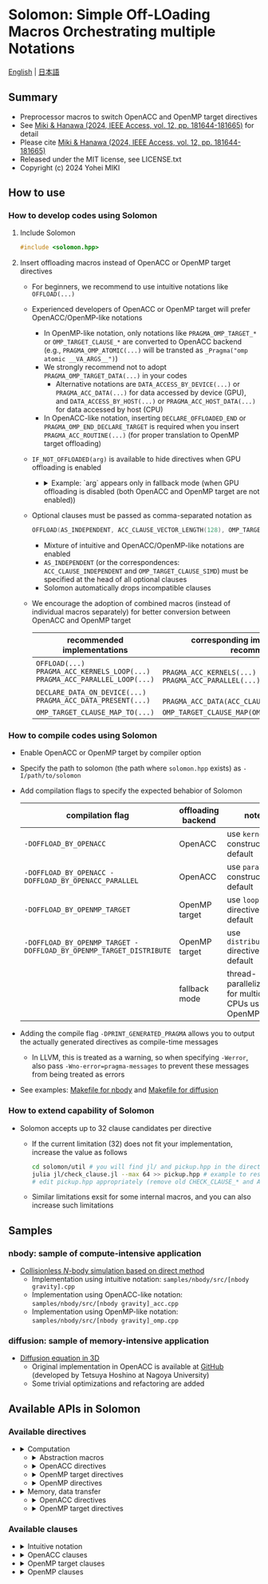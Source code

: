 # Solomon: Simple Off-LOading Macros Orchestrating multiple Notations

[English](README.md) | [日本語](README_jp.md)

## Summary

* Preprocessor macros to switch OpenACC and OpenMP target directives
* See [Miki & Hanawa (2024, IEEE Access, vol. 12, pp. 181644-181665)](https://doi.org/10.1109/ACCESS.2024.3509380) for detail
* Please cite [Miki & Hanawa (2024, IEEE Access, vol. 12, pp. 181644-181665)](https://doi.org/10.1109/ACCESS.2024.3509380)
* Released under the MIT license, see LICENSE.txt
* Copyright (c) 2024 Yohei MIKI

## How to use

### How to develop codes using Solomon

1. Include Solomon

   ```c++
   #include <solomon.hpp>
   ```

2. Insert offloading macros instead of OpenACC or OpenMP target directives

   * For beginners, we recommend to use intuitive notations like `OFFLOAD(...)`
   * Experienced developers of OpenACC or OpenMP target will prefer OpenACC/OpenMP-like notations
     * In OpenMP-like notation, only notations like `PRAGMA_OMP_TARGET_*` or `OMP_TARGET_CLAUSE_*` are converted to OpenACC backend (e.g., `PRAGMA_OMP_ATOMIC(...)` will be transted as `_Pragma("omp atomic __VA_ARGS__")`)
     * We strongly recommend not to adopt `PRAGMA_OMP_TARGET_DATA(...)` in your codes
       * Alternative notations are `DATA_ACCESS_BY_DEVICE(...)` or `PRAGMA_ACC_DATA(...)` for data accessed by device (GPU), and `DATA_ACCESS_BY_HOST(...)` or `PRAGMA_ACC_HOST_DATA(...)` for data accessed by host (CPU)
     * In OpenACC-like notation, inserting `DECLARE_OFFLOADED_END` or `PRAGMA_OMP_END_DECLARE_TARGET` is required when you insert `PRAGMA_ACC_ROUTINE(...)` (for proper translation to OpenMP target offloading)
   * `IF_NOT_OFFLOADED(arg)` is available to hide directives when GPU offloading is enabled
     * <details><summary> Example: `arg` appears only in fallback mode (when GPU offloading is disabled (both OpenACC and OpenMP target are not enabled))</summary>

       ```c++
       OFFLOAD()
       for(int i = 0; i < num; i++){
         IF_NOT_OFFLOADED(PRAGMA_OMP_SIMD())
         for(int j = 0; j < 16; j++){
           // computation
         }
       }
       ```

       * Output in OpenACC backend

         ```c++
         _Pragma("acc kernels")
         _Pragma("acc loop")
         for(int i = 0; i < num; i++){

           for(int j = 0; j < 16; j++){
             // computation
           }
         }
         ```

       * Output in OpenMP target backend

         ```c++
         _Pragma("omp target teams loop")
         for(int i = 0; i < num; i++){

           for(int j = 0; j < 16; j++){
             // computation
           }
         }
         ```

       * Output in fallback mode

         ```c++
         _Pragma("omp parallel for")
         for(int i = 0; i < num; i++){
           _Pragma("omp simd")
           for(int j = 0; j < 16; j++){
             // computation
           }
         }
         ```

     </details>

   * Optional clauses must be passed as comma-separated notation as

      ```c++
      OFFLOAD(AS_INDEPENDENT, ACC_CLAUSE_VECTOR_LENGTH(128), OMP_TARGET_CLAUSE_COLLAPSE(3))
      ```

      * Mixture of intuitive and OpenACC/OpenMP-like notations are enabled
      * `AS_INDEPENDENT` (or the correspondences: `ACC_CLAUSE_INDEPENDENT` and `OMP_TARGET_CLAUSE_SIMD`) must be specified at the head of all optional clauses
      * Solomon automatically drops incompatible clauses
   * We encourage the adoption of combined macros (instead of individual macros separately) for better conversion between OpenACC and OpenMP target

     | recommended implementations | corresponding implementation (not recommended) |
     | ---- | ---- |
     | `OFFLOAD(...)` <br> `PRAGMA_ACC_KERNELS_LOOP(...)` <br> `PRAGMA_ACC_PARALLEL_LOOP(...)` | <br> `PRAGMA_ACC_KERNELS(...) PRAGMA_ACC_LOOP(...)` <br> `PRAGMA_ACC_PARALLEL(...) PRAGMA_ACC_LOOP(...)` |
     | `DECLARE_DATA_ON_DEVICE(...)` <br> `PRAGMA_ACC_DATA_PRESENT(...)` | <br> `PRAGMA_ACC_DATA(ACC_CLAUSE_PRESENT(...))` |
     | `OMP_TARGET_CLAUSE_MAP_TO(...)` | `OMP_TARGET_CLAUSE_MAP(OMP_TARGET_CLAUSE_TO(...))` |

### How to compile codes using Solomon

* Enable OpenACC or OpenMP target by compiler option
* Specify the path to solomon (the path where `solomon.hpp` exists) as `-I/path/to/solomon`
* Add compilation flags to specify the expected behabior of Solomon

  | compilation flag | offloading backend | note |
  | ---- | ---- | ---- |
  | `-DOFFLOAD_BY_OPENACC` | OpenACC | use `kernels` construct in default |
  | `-DOFFLOAD_BY_OPENACC -DOFFLOAD_BY_OPENACC_PARALLEL` | OpenACC | use `parallel` construct in default |
  | `-DOFFLOAD_BY_OPENMP_TARGET` | OpenMP target | use `loop` directive in default |
  | `-DOFFLOAD_BY_OPENMP_TARGET -DOFFLOAD_BY_OPENMP_TARGET_DISTRIBUTE` | OpenMP target | use `distribute` directive in default |
  | | fallback mode | thread-parallelization for multicore CPUs using OpenMP |

* Adding the compile flag `-DPRINT_GENERATED_PRAGMA` allows you to output the actually generated directives as compile-time messages
  * In LLVM, this is treated as a warning, so when specifying `-Werror`, also pass `-Wno-error=pragma-messages` to prevent these messages from being treated as errors
* See examples: [Makefile for nbody](samples/nbody/Makefile) and [Makefile for diffusion](samples/diffusion/Makefile)

### How to extend capability of Solomon

* Solomon accepts up to 32 clause candidates per directive
  * If the current limitation (32) does not fit your implementation, increase the value as follows

    ```sh
    cd solomon/util # you will find jl/ and pickup.hpp in the directory
    julia jl/check_clause.jl --max 64 >> pickup.hpp # example to reset the limitation as 64
    # edit pickup.hpp appropriately (remove old CHECK_CLAUSE_* and APPEND_CLAUSE, and use new CHECK_CLAUSE_* and APPEND_CLAUSE)
    ```

  * Similar limitations exsit for some internal macros, and you can also increase such limitations

## Samples

### nbody: sample of compute-intensive application

* [Collisionless $N$-body simulation based on direct method](samples/nbody/)
  * Implementation using intuitive notation: `samples/nbody/src/[nbody gravity].cpp`
  * Implementation using OpenACC-like notation: `samples/nbody/src/[nbody gravity]_acc.cpp`
  * Implementation using OpenMP-like notation: `samples/nbody/src/[nbody gravity]_omp.cpp`

### diffusion: sample of memory-intensive application

* [Diffusion equation in 3D](samples/diffusion/)
  * Original implementation in OpenACC is available at [GitHub](https://github.com/hoshino-UTokyo/lecture_openacc) (developed by Tetsuya Hoshino at Nagoya University)
  * Some trivial optimizations and refactoring are added

## Available APIs in Solomon

### Available directives

* <details><summary>Computation</summary>

  | input | output | backend |
  | ---- | ---- | ---- |
  | **`OFFLOAD(...)`** <br> `PRAGMA_ACC_KERNELS_LOOP(...)` <br> `PRAGMA_ACC_PARALLEL_LOOP(...)` <br> `PRAGMA_OMP_TARGET_TEAMS_LOOP(...)` <br> `PRAGMA_OMP_TARGET_TEAMS_DISTRIBUTE_PARALLEL_FOR(...)` | <br> `_Pragma("acc kernels __VA_ARGS__") _Pragma("acc loop __VA_ARGS__")` <br> `_Pragma("acc parallel __VA_ARGS__") _Pragma("acc loop __VA_ARGS__")` <br> `_Pragma("omp target teams loop __VA_ARGS__")` <br> `_Pragma("omp target teams distribute parallel for __VA_ARGS__")` | <br> OpenACC (kernels) <br> OpenACC (parallel) <br> OpenMP (loop) <br> OpenMP (distribute) |
  | **`SYNCHRONIZE(...)`** <br> `PRAGMA_ACC_WAIT(...)` <br> `PRAGMA_OMP_TARGET_TASKWAIT(...)` | <br> `_Pragma("acc wait __VA_ARGS__")` <br> `_Pragma("omp taskwait __VA_ARGS__")` | <br> OpenACC <br> OpenMP |
  | **`DECLARE_OFFLOADED(...)`** <br> `PRAGMA_ACC_ROUTINE(...)` <br> `PRAGMA_OMP_DECLARE_TARGET(...)` | <br> `_Pragma("acc routine __VA_ARGS__")` <br> `_Pragma("omp declare target __VA_ARGS__")` | <br> OpenACC <br> OpenMP |
  | **`DECLARE_OFFLOADED_END`** <br> `PRAGMA_OMP_END_DECLARE_TARGET` | <br> `_Pragma("omp end declare target")` | <br> OpenMP (only) |
  | **`ATOMIC(...)`** <br> `PRAGMA_ACC_ATOMIC(...)` <br> `PRAGMA_OMP_TARGET_ATOMIC(...)` | <br> `_Pragma("acc atomic __VA_ARGS__")` <br> `_Pragma("omp atomic __VA_ARGS__")` | <br> OpenACC <br> OpenMP |
  | **`ATOMIC_UPDATE`** <br> `PRAGMA_ACC_ATOMIC_UPDATE` <br> `PRAGMA_OMP_TARGET_ATOMIC_UPDATE` | <br> `_Pragma("acc atomic update")` <br> `_Pragma("omp atomic update")` | <br> OpenACC <br> OpenMP |
  | **`ATOMIC_READ`** <br> `PRAGMA_ACC_ATOMIC_READ` <br> `PRAGMA_OMP_TARGET_ATOMIC_READ` | <br> `_Pragma("acc atomic read")` <br> `_Pragma("omp atomic read")` | <br> OpenACC <br> OpenMP |
  | **`ATOMIC_WRITE`** <br> `PRAGMA_ACC_ATOMIC_WRITE` <br> `PRAGMA_OMP_TARGET_ATOMIC_WRITE` | <br> `_Pragma("acc atomic write")` <br> `_Pragma("omp atomic write")` | <br> OpenACC <br> OpenMP |
  | **`ATOMIC_CAPTURE`** <br> `PRAGMA_ACC_ATOMIC_CAPTURE` <br> `PRAGMA_OMP_TARGET_ATOMIC_CAPTURE` | <br> `_Pragma("acc atomic capture")` <br> `_Pragma("omp atomic capture")` | <br> OpenACC <br> OpenMP |

  </details>

  * <details><summary>Abstraction macros</summary>

    | input | intermediate macro | backend |
    | ---- | ---- | ---- |
    | `PRAGMA_ACC_LAUNCH_DEFAULT(...)` <br> `PRAGMA_OMP_TARGET_LAUNCH_DEFAULT(...)` | `PRAGMA_ACC_KERNELS(__VA_ARGS__)` <br> `PRAGMA_ACC_PARALLEL(__VA_ARGS__)` <br> `PRAGMA_OMP_TARGET_TEAMS(__VA_ARGS__)` | OpenACC (kernels) <br> OpenACC (parallel) <br> OpenMP |
    | `PRAGMA_ACC_OFFLOADING_DEFAULT(...)` <br> `PRAGMA_OMP_TARGET_OFFLOADING_DEFAULT(...)` | `PRAGMA_ACC_LAUNCH_DEFAULT(__VA_ARGS__) PRAGMA_ACC_LOOP(__VA_ARGS__)` <br> `PRAGMA_OMP_TARGET_TEAMS_LOOP(__VA_ARGS__)` <br> `PRAGMA_OMP_TARGET_TEAMS_DISTRIBUTE_PARALLEL_FOR(__VA_ARGS__)` | OpenACC <br> OpenMP (loop) <br> OpenMP (distribute) |

    </details>

  * <details><summary>OpenACC directives</summary>

    | input | output | counterpart in OpenMP backend |
    | ---- | ---- | ---- |
    | `PRAGMA_ACC_PARALLEL(...)` | `_Pragma("acc parallel __VA_ARGS__")` | `PRAGMA_OMP_TARGET_OFFLOADING_DEFAULT(__VA_ARGS__)` |
    | `PRAGMA_ACC_KERNELS(...)` | `_Pragma("acc kernels __VA_ARGS__")` | `PRAGMA_OMP_TARGET_OFFLOADING_DEFAULT(__VA_ARGS__)` |
    | `PRAGMA_ACC_SERIAL(...)` | `_Pragma("acc serial __VA_ARGS__")` | N/A (disregarded in OpenMP backend) |
    | `PRAGMA_ACC_LOOP(...)` | `_Pragma("acc loop __VA_ARGS__")` | N/A (disregarded in OpenMP backend) |
    | `PRAGMA_ACC_CACHE(...)` | `_Pragma("acc cache(__VA_ARGS__)")` | N/A (disregarded in OpenMP backend) |
    | `PRAGMA_ACC_ATOMIC(...)` | `_Pragma("acc atomic __VA_ARGS__")` | `PRAGMA_OMP_TARGET_ATOMIC(__VA_ARGS__)` |
    | `PRAGMA_ACC_WAIT(...)` | `_Pragma("acc wait __VA_ARGS__")` | `PRAGMA_OMP_TARGET_TASKWAIT(__VA_ARGS__)` |
    | `PRAGMA_ACC_ROUTINE(...)` | `_Pragma("acc routine __VA_ARGS__")` | `PRAGMA_OMP_DECLARE_TARGET(__VA_ARGS__)` |
    | `PRAGMA_ACC_DECLARE(...)` | `_Pragma("acc declare __VA_ARGS__")` | N/A (disregarded in OpenMP backend) |

    </details>

  * <details><summary>OpenMP target directives</summary>

    | input | output | counterpart in OpenACC backend | counterpart in fallback mode (CPU execution without offloading) |
    | ---- | ---- | ---- | ---- |
    | `PRAGMA_OMP_TARGET(...)` | `_Pragma("omp target __VA_ARGS__")` | `PRAGMA_ACC(__VA_ARGS__)` | N/A (disregarded in fallback mode) |
    | `PRAGMA_OMP_TARGET_PARALLEL(...)` | `_Pragma("omp target parallel __VA_ARGS__")` | `PRAGMA_ACC_LAUNCH_DEFAULT(__VA_ARGS__)` | `PRAGMA_OMP_PARALLEL(__VA_ARGS__)` |
    | `PRAGMA_OMP_TARGET_PARALLEL_FOR(...)` | `_Pragma("omp target parallel for __VA_ARGS__")` | `PRAGMA_ACC_OFFLOADING_DEFAULT(__VA_ARGS__)` | `PRAGMA_OMP_PARALLEL_FOR(__VA_ARGS__)` |
    | `PRAGMA_OMP_TARGET_PARALLEL_FOR_SIMD(...)` | `_Pragma("omp target parallel for simd __VA_ARGS__")` | `PRAGMA_ACC_OFFLOADING_DEFAULT(ACC_CLAUSE_INDEPENDENT, ##__VA_ARGS__)` | `PRAGMA_OMP_PARALLEL_FOR_SIMD(__VA_ARGS__)` |
    | `PRAGMA_OMP_TARGET_PARALLEL_LOOP(...)` | `_Pragma("omp target parallel loop __VA_ARGS__")` | `PRAGMA_ACC_OFFLOADING_DEFAULT(__VA_ARGS__)` | `PRAGMA_OMP_PARALLEL_LOOP(__VA_ARGS__)` |
    | `PRAGMA_OMP_TARGET_SIMD(...)` | `_Pragma("omp target simd __VA_ARGS__")` | `PRAGMA_ACC_LAUNCH_DEFAULT(ACC_CLAUSE_INDEPENDENT, ##__VA_ARGS__)` | `PRAGMA_OMP_SIMD(__VA_ARGS__)` |
    | `PRAGMA_OMP_TARGET_TEAMS(...)` | `_Pragma("omp target teams __VA_ARGS__")` | `PRAGMA_ACC_LAUNCH_DEFAULT(__VA_ARGS__)` | `PRAGMA_OMP_TEAMS(__VA_ARGS__)` |
    | `PRAGMA_OMP_TARGET_TEAMS_DISTRIBUTE(...)` | `_Pragma("omp target teams distribute __VA_ARGS__")` | `PRAGMA_ACC_LAUNCH_DEFAULT(__VA_ARGS__)` | `PRAGMA_OMP_TEAMS_DISTRIBUTE(__VA_ARGS__)` |
    | `PRAGMA_OMP_TARGET_TEAMS_DISTRIBUTE_SIMD(...)` | `_Pragma("omp target teams distribute simd __VA_ARGS__")` | `PRAGMA_ACC_LAUNCH_DEFAULT(ACC_CLAUSE_INDEPENDENT, ##__VA_ARGS__)` | `PRAGMA_OMP_TEAMS_DISTRIBUTE_SIMD(__VA_ARGS__)` |
    | `PRAGMA_OMP_TARGET_TEAMS_LOOP(...)` | `_Pragma("omp target teams loop __VA_ARGS__")` | `PRAGMA_ACC_OFFLOADING_DEFAULT(__VA_ARGS__)` | `PRAGMA_OMP_TEAMS_LOOP(__VA_ARGS__)` |
    | `PRAGMA_OMP_TARGET_TEAMS_DISTRIBUTE_PARALLEL_FOR(...)` | `_Pragma("omp target teams distribute parallel for __VA_ARGS__")` | `PRAGMA_ACC_OFFLOADING_DEFAULT(__VA_ARGS__)` | `PRAGMA_OMP_TEAMS_DISTRIBUTE_PARALLEL_FOR(__VA_ARGS__)` |
    | `PRAGMA_OMP_TARGET_TEAMS_DISTRIBUTE_PARALLEL_FOR_SIMD(...)` | `_Pragma("omp target teams distribute parallel for simd __VA_ARGS__")` | `PRAGMA_ACC_OFFLOADING_DEFAULT(ACC_CLAUSE_INDEPENDENT, ##__VA_ARGS__)` | `PRAGMA_OMP_TEAMS_DISTRIBUTE_PARALLEL_FOR_SIMD(__VA_ARGS__)` |
    | `PRAGMA_OMP_TARGET_ATOMIC(...)` | `PRAGMA_OMP_ATOMIC(__VA_ARGS__)` | `PRAGMA_ACC_ATOMIC(__VA_ARGS__)` | `PRAGMA_OMP_ATOMIC(__VA_ARGS__)` |
    | `PRAGMA_OMP_TARGET_TASKWAIT(...)` | `PRAGMA_OMP_TASKWAIT(__VA_ARGS__)` | `PRAGMA_ACC_WAIT(__VA_ARGS__)` | `PRAGMA_OMP_TASKWAIT(__VA_ARGS__)` |
    | `PRAGMA_OMP_DECLARE_TARGET(...)` | `_Pragma("omp declare target __VA_ARGS__")` | `PRAGMA_ACC_ROUTINE(__VA_ARGS__)` | N/A (disregarded in fallback mode) |
    | `PRAGMA_OMP_BEGIN_DECLARE_TARGET(...)` | `_Pragma("omp begin declare target __VA_ARGS__")` | `PRAGMA_ACC_ROUTINE(__VA_ARGS__)` | N/A (disregarded in fallback mode) |
    | `PRAGMA_OMP_END_DECLARE_TARGET` | `_Pragma("omp end declare target")` | N/A (disregarded in OpenACC backend) | N/A (disregarded in fallback mode) |

    </details>

  * <details><summary>OpenMP directives</summary>

    | input | output |
    | ---- | ---- |
    | `PRAGMA_OMP_THREADPRIVATE(...)` | `_Pragma("omp threadprivate(__VA_ARGS__)")` |
    | `PRAGMA_OMP_SCAN(...)` | `_Pragma("omp scan __VA_ARGS__")` |
    | `PRAGMA_OMP_DECLARE_SIMD(...)` | `_Pragma("omp declare simd __VA_ARGS__")` |
    | `PRAGMA_OMP_TILE(...)` | `_Pragma("omp tile __VA_ARGS__")` |
    | `PRAGMA_OMP_UNROLL(...)` | `_Pragma("omp unroll __VA_ARGS__")` |
    | `PRAGMA_OMP_PARALLEL(...)` | `_Pragma("omp parallel __VA_ARGS__")` |
    | `PRAGMA_OMP_TEAMS(...)` | `_Pragma("omp teams __VA_ARGS__")` |
    | `PRAGMA_OMP_SIMD(...)` | `_Pragma("omp simd __VA_ARGS__")` |
    | `PRAGMA_OMP_MASKED(...)` | `_Pragma("omp masked __VA_ARGS__")` |
    | `PRAGMA_OMP_SINGLE(...)` | `_Pragma("omp single __VA_ARGS__")` |
    | `PRAGMA_OMP_WORKSHARE(...)` | `_Pragma("omp workshare __VA_ARGS__")` |
    | `PRAGMA_OMP_SCOPE(...)` | `_Pragma("omp scope __VA_ARGS__")` |
    | `PRAGMA_OMP_SECTIONS(...)` | `_Pragma("omp sections __VA_ARGS__")` |
    | `PRAGMA_OMP_SECTION` | `_Pragma("omp section")` |
    | `PRAGMA_OMP_FOR(...)` | `_Pragma("omp for __VA_ARGS__")` |
    | `PRAGMA_OMP_DISTRIBUTE(...)` | `_Pragma("omp distribute __VA_ARGS__")` |
    | `PRAGMA_OMP_LOOP(...)` | `_Pragma("omp loop __VA_ARGS__")` |
    | `PRAGMA_OMP_TASK(...)` | `_Pragma("omp task __VA_ARGS__")` |
    | `PRAGMA_OMP_TASKLOOP(...)` | `_Pragma("omp taskloop __VA_ARGS__")` |
    | `PRAGMA_OMP_TASKYIELD` | `_Pragma("omp taskyield")` |
    | `PRAGMA_OMP_INTEROP(...)` | `_Pragma("omp interop __VA_ARGS__")` |
    | `PRAGMA_OMP_CRITICAL(...)` | `_Pragma("omp critical __VA_ARGS__")` |
    | `PRAGMA_OMP_BARRIER` | `_Pragma("omp barrier")` |
    | `PRAGMA_OMP_TASKGROUP(...)` | `_Pragma("omp taskgroup __VA_ARGS__")` |
    | `PRAGMA_OMP_TASKWAIT(...)` | `_Pragma("omp taskwait __VA_ARGS__")` |
    | `PRAGMA_OMP_FLUSH(...)` | `_Pragma("omp flush __VA_ARGS__")` |
    | `PRAGMA_OMP_DEPOBJ(...)` | `_Pragma("omp depobj __VA_ARGS__")` |
    | `PRAGMA_OMP_ATOMIC(...)` | `_Pragma("omp atomic __VA_ARGS__")` |
    | `PRAGMA_OMP_ORDERED(...)` | `_Pragma("omp ordered __VA_ARGS__")` |
    | `PRAGMA_OMP_FOR_SIMD(...)` | `_Pragma("omp for simd __VA_ARGS__")` |
    | `PRAGMA_OMP_DISTRIBUTE_SIMD(...)` | `_Pragma("omp distribute simd __VA_ARGS__")` |
    | `PRAGMA_OMP_DISTRIBUTE_PARALLEL_FOR(...)` | `_Pragma("omp distribute parallel for __VA_ARGS__")` |
    | `PRAGMA_OMP_DISTRIBUTE_PARALLEL_FOR_SIMD(...)` | `_Pragma("omp distribute parallel for simd __VA_ARGS__")` |
    | `PRAGMA_OMP_TASKLOOP_SIMD(...)` | `_Pragma("omp taskloop simd __VA_ARGS__")` |
    | `PRAGMA_OMP_PARALLEL_FOR(...)` | `_Pragma("omp parallel for __VA_ARGS__")` |
    | `PRAGMA_OMP_PARALLEL_LOOP(...)` | `_Pragma("omp parallel loop __VA_ARGS__")` |
    | `PRAGMA_OMP_PARALLEL_SECTIONS(...)` | `_Pragma("omp parallel sections __VA_ARGS__")` |
    | `PRAGMA_OMP_PARALLEL_FOR_SIMD(...)` | `_Pragma("omp parallel for simd __VA_ARGS__")` |
    | `PRAGMA_OMP_MASKED_TASKLOOP(...)` | `_Pragma("omp masked taskloop __VA_ARGS__")` |
    | `PRAGMA_OMP_MASKED_TASKLOOP_SIMD(...)` | `_Pragma("omp masked taskloop simd __VA_ARGS__")` |
    | `PRAGMA_OMP_PARALLEL_MASKED_TASKLOOP(...)` | `_Pragma("omp parallel masked taskloop __VA_ARGS__")` |
    | `PRAGMA_OMP_PARALLEL_MASKED_TASKLOOP_SIMD(...)` | `_Pragma("omp parallel masked taskloop simd __VA_ARGS__")` |
    | `PRAGMA_OMP_TEAMS_DISTRIBUTE(...)` | `_Pragma("omp teams distribute __VA_ARGS__")` |
    | `PRAGMA_OMP_TEAMS_DISTRIBUTE_SIMD(...)` | `_Pragma("omp teams distribute simd __VA_ARGS__")` |
    | `PRAGMA_OMP_TEAMS_DISTRIBUTE_PARALLEL_FOR(...)` | `_Pragma("omp teams distribute parallel for __VA_ARGS__")` |
    | `PRAGMA_OMP_TEAMS_DISTRIBUTE_PARALLEL_FOR_SIMD(...)` | `_Pragma("omp teams distribute parallel for simd __VA_ARGS__")` |
    | `PRAGMA_OMP_TEAMS_LOOP(...)` | `_Pragma("omp teams loop __VA_ARGS__")` |

    </details>

* <details><summary>Memory, data transfer</summary>

  | input | output | backend |
  | ---- | ---- | ---- |
  | **`MALLOC_ON_DEVICE(...)`** <br> `PRAGMA_ACC_ENTER_DATA_CREATE(...)` <br> `PRAGMA_OMP_TARGET_ENTER_DATA_MAP_ALLOC(...)` | <br> `_Pragma("acc enter data create(__VA_ARGS__)")` <br> `_Pragma("omp target enter data map(alloc: __VA_ARGS__)")` | <br> OpenACC <br> OpenMP |
  | **`FREE_FROM_DEVICE(...)`** <br> `PRAGMA_ACC_EXIT_DATA_DELETE(...)` <br> `PRAGMA_OMP_TARGET_EXIT_DATA_MAP_DELETE(...)` | <br> `_Pragma("acc exit data delete(__VA_ARGS__)")` <br> `_Pragma("omp target exit data map(delete: __VA_ARGS__)")` | <br> OpenACC <br> OpenMP |
  | **`MEMCPY_D2H(...)`** <br> `PRAGMA_ACC_UPDATE_HOST(...)` <br> `PRAGMA_OMP_TARGET_UPDATE_FROM(...)` | <br> `_Pragma("acc update host(__VA_ARGS__)")` <br> `_Pragma("omp target update from(__VA_ARGS__)")` | <br> OpenACC <br> OpenMP |
  | **`MEMCPY_H2D(...)`** <br> `PRAGMA_ACC_UPDATE_DEVICE(...)` <br> `PRAGMA_OMP_TARGET_UPDATE_TO(...)` | <br> `_Pragma("acc update device(__VA_ARGS__)")` <br> `_Pragma("omp target update to(__VA_ARGS__)")` | <br> OpenACC <br> OpenMP |
  | `PRAGMA_ACC_ENTER_DATA(...)` <br> `PRAGMA_OMP_TARGET_ENTER_DATA(...)` | `_Pragma("acc enter data __VA_ARGS__")` <br> `_Pragma("omp target enter data __VA_ARGS__")` | OpenACC <br> OpenMP |
  | `PRAGMA_ACC_ENTER_DATA_COPYIN(...)` <br> `PRAGMA_OMP_TARGET_ENTER_DATA_MAP_TO(...)` | `_Pragma("acc enter data copyin(__VA_ARGS__)")` <br> `_Pragma("omp target enter data map(to: __VA_ARGS__)")` | OpenACC <br> OpenMP |
  | `PRAGMA_ACC_EXIT_DATA(...)` <br> `PRAGMA_OMP_TARGET_EXIT_DATA(...)` | `_Pragma("acc exit data __VA_ARGS__")` <br> `_Pragma("omp target exit data __VA_ARGS__")` | OpenACC <br> OpenMP |
  | `PRAGMA_ACC_EXIT_DATA_COPYOUT(...)` <br> `PRAGMA_OMP_TARGET_EXIT_DATA_MAP_FROM(...)` | `_Pragma("acc exit data copyout(__VA_ARGS__)")` <br> `_Pragma("omp target exit data map(from: __VA_ARGS__)")` | OpenACC <br> OpenMP |
  | `PRAGMA_ACC_UPDATE(...)` <br> `PRAGMA_OMP_TARGET_UPDATE(...)` | `_Pragma("acc update __VA_ARGS__")` <br> `_Pragma("omp target update __VA_ARGS__")` | OpenACC <br> OpenMP |
  | **`DATA_ACCESS_BY_DEVICE(...)`** <br> `PRAGMA_ACC_DATA(...)` <br> `PRAGMA_OMP_TARGET_DATA(...)` | <br> `_Pragma("acc data __VA_ARGS__")` <br> `_Pragma("omp target data __VA_ARGS__")` | <br> OpenACC <br> OpenMP |
  | **`DATA_ACCESS_BY_HOST(...)`** <br> `PRAGMA_ACC_HOST_DATA(...)` <br> `PRAGMA_OMP_TARGET_DATA(...)` | <br> `_Pragma("acc host_data __VA_ARGS__")` <br> `_Pragma("omp target data __VA_ARGS__")` | <br> OpenACC <br> OpenMP |
  | **`USE_DEVICE_DATA_FROM_HOST(...)`** <br> `PRAGMA_ACC_HOST_DATA_USE_DEVICE(...)` <br> `PRAGMA_OMP_TARGET_DATA_USE_DEVICE_PTR(...)` | <br> `_Pragma("acc host_data use_device(__VA_ARGS__)")` <br> `_Pragma("omp target data use_device_ptr(__VA_ARGS__)")` | <br> OpenACC <br> OpenMP |
  | **`DECLARE_DATA_ON_DEVICE(...)`** <br> `PRAGMA_ACC_DATA_PRESENT(...)` | <br> `_Pragma("acc data present(__VA_ARGS__)")` | <br> OpenACC (only) |

  </details>

  * <details><summary>OpenACC directives</summary>

    | input | output | counterpart in OpenMP backend |
    | ---- | ---- | ---- |
    | `PRAGMA_ACC_DATA(...)` | `_Pragma("acc data __VA_ARGS__")` | `PRAGMA_OMP_TARGET_DATA(__VA_ARGS__)` |
    | `PRAGMA_ACC_ENTER_DATA(...)` | `_Pragma("acc enter data __VA_ARGS__")` | `PRAGMA_OMP_TARGET_ENTER_DATA(__VA_ARGS__)` |
    | `PRAGMA_ACC_EXIT_DATA(...)` | `_Pragma("acc exit data __VA_ARGS__")` | `PRAGMA_OMP_TARGET_EXIT_DATA(__VA_ARGS__)` |
    | `PRAGMA_ACC_HOST_DATA(...)` | `_Pragma("acc host_data __VA_ARGS__")` | `PRAGMA_OMP_TARGET_DATA(__VA_ARGS__)` |
    | `PRAGMA_ACC_UPDATE(...)` | `_Pragma("acc update __VA_ARGS__")` | `PRAGMA_OMP_TARGET_UPDATE(__VA_ARGS__)` |

    </details>

  * <details><summary>OpenMP target directives</summary>

    | input | output | counterpart in OpenACC backend | counterpart in fallback mode (CPU execution without offloading) |
    | ---- | ---- | ---- | ---- |
    | `PRAGMA_OMP_TARGET_DATA(...)` | `_Pragma("omp target data __VA_ARGS__")` | `PRAGMA_ACC_DATA(__VA_ARGS__)` | N/A (disregarded in fallback mode) |
    | `PRAGMA_OMP_TARGET_ENTER_DATA(...)` | `_Pragma("omp target enter data __VA_ARGS__")` | `PRAGMA_ACC_ENTER_DATA(__VA_ARGS__)` | N/A (disregarded in fallback mode) |
    | `PRAGMA_OMP_TARGET_EXIT_DATA(...)` | `_Pragma("omp target exit data __VA_ARGS__")` | `PRAGMA_ACC_EXIT_DATA(__VA_ARGS__)` | N/A (disregarded in fallback mode) |
    | `PRAGMA_OMP_TARGET_UPDATE(...)` | `_Pragma("omp target update __VA_ARGS__")` | `PRAGMA_ACC_UPDATE(__VA_ARGS__)` | N/A (disregarded in fallback mode) |

    </details>

### Available clauses

* <details><summary>Intuitive notation</summary>

  | input | output | backend |
  | ---- | ---- | ---- |
  | **`AS_INDEPENDENT`** <br> `ACC_CLAUSE_INDEPENDENT` <br> `OMP_TARGET_CLAUSE_SIMD` | <br> `independent` <br> `simd` | <br> OpenACC <br> OpenMP |
  | **`AS_SEQUENTIAL`** <br> `ACC_CLAUSE_SEQ` | <br> `seq` | <br> OpenACC (only) |
  | **`NUM_THREADS(n)`** <br> `ACC_CLAUSE_VECTOR_LENGTH(n)` <br> `OMP_TARGET_CLAUSE_THREAD_LIMIT(n)` | <br> `vector_length(n)` <br> `thread_limit(n)` | <br> OpenACC <br> OpenMP |
  | **`NUM_BLOCKS(n)`** <br> `ACC_CLAUSE_NUM_WORKERS(n)` <br> `OMP_TARGET_CLAUSE_NUM_TEAMS(n)` | <br> `num_workers(n)` <br> `num_teams(n)` | <br> OpenACC <br> OpenMP |
  | **`NUM_GRIDS(n)`** <br> `ACC_CLAUSE_NUM_GANGS(n)` | <br> `num_gang(n)` | <br> OpenACC (only) |
  | **`AS_THREAD`** <br> `ACC_CLAUSE_VECTOR` | <br> `vector` | <br> OpenACC (only) |
  | **`AS_BLOCK`** <br> `ACC_CLAUSE_WORKER` | <br> `worker` | <br> OpenACC (only) |
  | **`AS_GRID`** <br> `ACC_CLAUSE_GANG` | <br> `gang` | <br> OpenACC (only) |
  | **`COLLAPSE(n)`** <br> `ACC_CLAUSE_COLLAPSE(n)` <br> `OMP_TARGET_CLAUSE_COLLAPSE(n)` | <br> `collapse(n)` <br> `collapse(n)` | <br> OpenACC <br> OpenMP |
  | **`AS_ASYNC(...)`** <br> `ACC_CLAUSE_ASYNC(...)` <br> `OMP_TARGET_CLAUSE_NOWAIT` | <br> `async(__VA_ARGS__)` <br> `nowait` | <br> OpenACC <br> OpenMP |
  | **`REDUCTION(...)`** <br> `ACC_CLAUSE_REDUCTION(...)` <br> `OMP_TARGET_CLAUSE_REDUCTION(...)` | <br> `reduction(__VA_ARGS__)` <br> `reduction(__VA_ARGS__)` | <br> OpenACC <br> OpenMP |
  | **`ENABLE_IF(condition)`** <br> `ACC_CLAUSE_IF(condition)` <br> `OMP_TARGET_CLAUSE_IF(condition)` | <br> `if(condition)` <br> `if(condition)` | <br> OpenACC <br> OpenMP |
  | **`AS_PRIVATE(...)`** <br> `ACC_CLAUSE_PRIVATE(...)` <br> `OMP_TARGET_CLAUSE_PRIVATE(...)` | <br> `private(__VA_ARGS__)` <br> `private(__VA_ARGS__)` | <br> OpenACC <br> OpenMP |
  | **`AS_FIRSTPRIVATE(...)`** <br> `ACC_CLAUSE_FIRSTPRIVATE(...)` <br> `OMP_TARGET_CLAUSE_FIRSTPRIVATE(...)` | <br> `firstprivate(__VA_ARGS__)` <br> `firstprivate(__VA_ARGS__)` | <br> OpenACC <br> OpenMP |
  | **`AS_DEVICE_PTR(...)`** <br> `ACC_CLAUSE_DEVICEPTR(...)` <br> `OMP_TARGET_CLAUSE_IS_DEVICE_PTR(...)` | <br> `deviceptr(__VA_ARGS__)` <br> `is_device_ptr(__VA_ARGS__)` | <br> OpenACC <br> OpenMP |
  | **`COPY_BEFORE_AND_AFTER_EXEC(...)`** <br> `ACC_CLAUSE_COPY(...)` <br> `OMP_TARGET_CLAUSE_MAP_TOFROM(...)` | <br> `copy(__VA_ARGS__)` <br> `map(tofrom: __VA_ARGS__)` | <br> OpenACC <br> OpenMP |
  | **`COPY_H2D_BEFORE_EXEC(...)`** <br> `ACC_CLAUSE_COPYIN(...)` <br> `OMP_TARGET_CLAUSE_MAP_TO(...)` | <br> `copyin(__VA_ARGS__)` <br> `map(to: __VA_ARGS__)` | <br> OpenACC <br> OpenMP |
  | **`COPY_D2H_AFTER_EXEC(...)`** <br> `ACC_CLAUSE_COPYOUT(...)` <br> `OMP_TARGET_CLAUSE_MAP_FROM(...)` | <br> `copyout(__VA_ARGS__)` <br> `map(from: __VA_ARGS__)` | <br> OpenACC <br> OpenMP |

  </details>

* <details><summary>OpenACC clauses</summary>

  | input | output | counterpart in OpenMP backend | note |
  | ---- | ---- | ---- | ---- |
  | `ACC_CLAUSE_IF(condition)` | `if(condition)` | `OMP_TARGET_CLAUSE_IF(condition)` ||
  | `ACC_CLAUSE_SELF(...)` | `self(__VA_ARGS__)` | N/A (disregarded in OpenMP backend) ||
  | `ACC_CLAUSE_DEFAULT(mode)` | `default(mode)` | N/A (disregarded in OpenMP backend) ||
  | `ACC_CLAUSE_DEFAULT_NONE` | `default(none)` | `OMP_TARGET_CLAUSE_DEFAULTMAP_NONE` ||
  | `ACC_CLAUSE_DEFAULT_PRESENT` | `default(present)` | `OMP_TARGET_CLAUSE_DEFAULTMAP_PRESENT` ||
  | `ACC_CLAUSE_DEVICE_TYPE(...)` | `device_type(__VA_ARGS__)` | `OMP_TARGET_CLAUSE_DEVICE_TYPE(__VA_ARGS__)` ||
  | `ACC_CLAUSE_ASYNC(...)` | `async(__VA_ARGS__)` | `OMP_TARGET_CLAUSE_NOWAIT` ||
  | `ACC_CLAUSE_WAIT(...)` | `wait(__VA_ARGS__)` | `OMP_TARGET_CLAUSE_DEPEND_IN(__VA_ARGS__)` ||
  | `ACC_CLAUSE_FINALIZE` | `finalize` | N/A (disregarded in OpenMP backend) ||
  | `ACC_CLAUSE_NUM_GANGS(n)` | `num_gangs(n)` | N/A (disregarded in OpenMP backend) ||
  | `ACC_CLAUSE_NUM_WORKERS(n)` | `num_workers(n)` | `OMP_TARGET_CLAUSE_NUM_TEAMS(n)` ||
  | `ACC_CLAUSE_VECTOR_LENGTH(n)` | `vector_length(n)` | `OMP_TARGET_CLAUSE_THREAD_LIMIT(n)` ||
  | `ACC_CLAUSE_REDUCTION(...)` | `reduction(__VA_ARGS__)` | `OMP_TARGET_CLAUSE_REDUCTION(__VA_ARGS__)` ||
  | `ACC_CLAUSE_PRIVATE(...)` | `private(__VA_ARGS__)` | `OMP_TARGET_CLAUSE_PRIVATE(__VA_ARGS__)` ||
  | `ACC_CLAUSE_FIRSTPRIVATE(...)` | `firstprivate(__VA_ARGS__)` | `OMP_TARGET_CLAUSE_FIRSTPRIVATE(__VA_ARGS__)` ||
  | `ACC_CLAUSE_COPY(...)` | `copy(__VA_ARGS__)` | `OMP_TARGET_CLAUSE_MAP_TOFROM(__VA_ARGS__)` ||
  | `ACC_CLAUSE_COPYIN(...)` | `copyin(__VA_ARGS__)` | `OMP_TARGET_CLAUSE_MAP_TO(__VA_ARGS__)` ||
  | `ACC_CLAUSE_COPYOUT(...)` | `copyout(__VA_ARGS__)` | `OMP_TARGET_CLAUSE_MAP_FROM(__VA_ARGS__)` ||
  | `ACC_CLAUSE_CREATE(...)` | `create(__VA_ARGS__)` | `OMP_TARGET_CLAUSE_MAP_ALLOC(__VA_ARGS__)` ||
  | `ACC_CLAUSE_NO_CREATE(...)` | `no_create(__VA_ARGS__)` | N/A (disregarded in OpenMP backend) ||
  | `ACC_CLAUSE_DELETE(...)` | `delete(__VA_ARGS__)` | `OMP_TARGET_CLAUSE_MAP_DELETE(__VA_ARGS__)` ||
  | `ACC_CLAUSE_PRESENT(...)` | `present(__VA_ARGS__)` | N/A (disregarded in OpenMP backend) ||
  | `ACC_CLAUSE_DEVICEPTR(...)` | `deviceptr(__VA_ARGS__)` | `OMP_TARGET_CLAUSE_IS_DEVICE_PTR(__VA_ARGS__)` ||
  | `ACC_CLAUSE_ATTACH(...)` | `attach(__VA_ARGS__)` | N/A (disregarded in OpenMP backend) ||
  | `ACC_CLAUSE_DETACH(...)` | `detach(__VA_ARGS__)` | N/A (disregarded in OpenMP backend) ||
  | `ACC_CLAUSE_USE_DEVICE(...)` | `use_device(__VA_ARGS__)` | `OMP_TARGET_CLAUSE_USE_DEVICE_PTR(__VA_ARGS__)` ||
  | `ACC_CLAUSE_IF_PRESENT` | `if_present` | N/A (disregarded in OpenMP backend) ||
  | `ACC_CLAUSE_COLLAPSE(n)` | `collapse(n)` | `OMP_TARGET_CLAUSE_COLLAPSE(n)` ||
  | `ACC_CLAUSE_SEQ` | `seq` | N/A (disregarded in OpenMP backend) ||
  | `ACC_CLAUSE_AUTO` | `auto` | N/A (disregarded in OpenMP backend) ||
  | `ACC_CLAUSE_INDEPENDENT` | `independent` | `OMP_TARGET_CLAUSE_SIMD` ||
  | `ACC_CLAUSE_TILE(...)` | `tile(__VA_ARGS__)` | N/A (disregarded in OpenMP backend) ||
  | `ACC_CLAUSE_GANG` | `gang` | N/A (disregarded in OpenMP backend) | notation as `gang(n)` is N/A |
  | `ACC_CLAUSE_WORKER` | `worker` | N/A (disregarded in OpenMP backend) | notation as `worker(n)` is N/A |
  | `ACC_CLAUSE_VECTOR` | `vector` | N/A (disregarded in OpenMP backend) | notation as `vector(n)` is N/A |
  | `ACC_CLAUSE_READ` | `read` | `OMP_TARGET_CLAUSE_READ` ||
  | `ACC_CLAUSE_WRITE` | `write` | `OMP_TARGET_CLAUSE_WRITE` ||
  | `ACC_CLAUSE_UPDATE` | `update` | `OMP_TARGET_CLAUSE_UPDATE` ||
  | `ACC_CLAUSE_CAPTURE` | `capture` | `OMP_TARGET_CLAUSE_CAPTURE` ||
  | `ACC_CLAUSE_HOST(...)` | `host(__VA_ARGS__)` | `OMP_TARGET_CLAUSE_FROM(__VA_ARGS__)` ||
  | `ACC_CLAUSE_DEVICE(...)` | `device(__VA_ARGS__)` | `OMP_TARGET_CLAUSE_TO(__VA_ARGS__)` ||
  | `ACC_PASS_LIST(...)` | `(__VA_ARGS__)` | `OMP_TARGET_PASS_LIST(__VA_ARGS__)` ||
  | `ACC_CLAUSE_BIND(arg)` | `bind(arg)` | N/A (disregarded in OpenMP backend) ||
  | `ACC_CLAUSE_NOHOST` | `nohost` | `OMP_TARGET_CLAUSE_DEVICE_TYPE(nohost)` ||
  | `ACC_CLAUSE_DEVICE_RESIDENT(...)` | `device_resident(__VA_ARGS__)` | N/A (disregarded in OpenMP backend) ||
  | `ACC_CLAUSE_LINK(...)` | `link(__VA_ARGS__)` | N/A (disregarded in OpenMP backend) ||

  </details>

* <details><summary>OpenMP target clauses</summary>

  | input | output | counterpart in OpenACC backend | counterpart in fallback mode (CPU execution without offloading) |
  | ---- | ---- | ---- | ---- |
  | `OMP_TARGET_CLAUSE_ALIGNED(...)` | `OMP_CLAUSE_ALIGNED(__VA_ARGS__)` | N/A (disregarded in OpenACC backend) | `OMP_CLAUSE_ALIGNED(__VA_ARGS__)` |
  | `OMP_TARGET_CLAUSE_SIMDLEN(length)` | `OMP_CLAUSE_SIMDLEN(length)` | N/A (disregarded in OpenACC backend) | `OMP_CLAUSE_SIMDLEN(length)` |
  | `OMP_TARGET_CLAUSE_DEVICE_TYPE(type)` | `device_type(type)` | `ACC_CLAUSE_DEVICE_TYPE(type)` | N/A (disregarded in fallback mode) |
  | `OMP_TARGET_CLAUSE_ENTER(...)` | `enter(__VA_ARGS__)` | N/A (disregarded in OpenACC backend) | N/A (disregarded in fallback mode) |
  | `OMP_TARGET_CLAUSE_INDIRECT(...)` | `indirect(__VA_ARGS__)` | N/A (disregarded in OpenACC backend) | N/A (disregarded in fallback mode) |
  | `OMP_TARGET_CLAUSE_LINK(...)` | `link(__VA_ARGS__)` | N/A (disregarded in OpenACC backend) | N/A (disregarded in fallback mode) |
  | `OMP_TARGET_CLAUSE_COPYIN(...)` | `OMP_CLAUSE_COPYIN(__VA_ARGS__)` | `ACC_CLAUSE_COPYIN(__VA_ARGS__)` | `OMP_CLAUSE_COPYIN(__VA_ARGS__)` |
  | `OMP_TARGET_CLAUSE_NUM_THREADS(nthreads)` | `OMP_CLAUSE_NUM_THREADS(nthreads)` | `ACC_CLAUSE_VECTOR_LENGTH(nthreads)` | `OMP_CLAUSE_NUM_THREADS(nthreads)` |
  | `OMP_TARGET_CLAUSE_PROC_BIND(attr)` | `OMP_CLAUSE_PROC_BIND(attr)` | N/A (disregarded in OpenACC backend) | `OMP_CLAUSE_PROC_BIND(attr)` |
  | `OMP_TARGET_CLAUSE_NUM_TEAMS(...)` | `OMP_CLAUSE_NUM_TEAMS(__VA_ARGS__)` | `ACC_CLAUSE_NUM_WORKERS(__VA_ARGS__)` | `OMP_CLAUSE_NUM_TEAMS(__VA_ARGS__)` |
  | `OMP_TARGET_CLAUSE_THREAD_LIMIT(num)` | `OMP_CLAUSE_THREAD_LIMIT(num)` | `ACC_CLAUSE_VECTOR_LENGTH(num)` | `OMP_CLAUSE_THREAD_LIMIT(num)` |
  | `OMP_TARGET_CLAUSE_NONTEMPORAL(...)` | `OMP_CLAUSE_NONTEMPORAL(__VA_ARGS__)` | N/A (disregarded in OpenACC backend) | `OMP_CLAUSE_NONTEMPORAL(__VA_ARGS__)` |
  | `OMP_TARGET_CLAUSE_SAFELEN(length)` | `OMP_CLAUSE_SAFELEN(length)` | N/A (disregarded in OpenACC backend) | `OMP_CLAUSE_SAFELEN(length)` |
  | `OMP_TARGET_CLAUSE_ORDERED(...)` | `OMP_CLAUSE_ORDERED(__VA_ARGS__)` | N/A (disregarded in OpenACC backend) | `OMP_CLAUSE_ORDERED(__VA_ARGS__)` |
  | `OMP_TARGET_CLAUSE_SCHEDULE(...)` | `OMP_CLAUSE_SCHEDULE(__VA_ARGS__)` | N/A (disregarded in OpenACC backend) | `OMP_CLAUSE_SCHEDULE(__VA_ARGS__)` |
  | `OMP_TARGET_CLAUSE_DIST_SCHEDULE(...)` | `OMP_CLAUSE_DIST_SCHEDULE(__VA_ARGS__)` | N/A (disregarded in OpenACC backend) | `OMP_CLAUSE_DIST_SCHEDULE(__VA_ARGS__)` |
  | `OMP_TARGET_CLAUSE_BIND(binding)` | `OMP_CLAUSE_BIND(binding)` | N/A (disregarded in OpenACC backend) | `OMP_CLAUSE_BIND(binding)` |
  | `OMP_TARGET_CLAUSE_USE_DEVICE_PTR(...)` | `use_device_ptr(__VA_ARGS__)` | `ACC_CLAUSE_USE_DEVICE(__VA_ARGS__)` | N/A (disregarded in fallback mode) |
  | `OMP_TARGET_CLAUSE_USE_DEVICE_ADDR(...)` | `use_device_addr(__VA_ARGS__)` | `ACC_CLAUSE_USE_DEVICE(__VA_ARGS__)` | N/A (disregarded in fallback mode) |
  | `OMP_TARGET_CLAUSE_DEFAULTMAP(...)` | `defaultmap(__VA_ARGS__)` | N/A (disregarded in OpenACC backend) | N/A (disregarded in fallback mode) |
  | `OMP_TARGET_CLAUSE_DEFAULTMAP_NONE` | `OMP_TARGET_CLAUSE_DEFAULTMAP(none)` | `ACC_CLAUSE_DEFAULT_NONE` | N/A (disregarded in fallback mode) |
  | `OMP_TARGET_CLAUSE_DEFAULTMAP_PRESENT` | `OMP_TARGET_CLAUSE_DEFAULTMAP(present)` | `ACC_CLAUSE_DEFAULT_PRESENT` | N/A (disregarded in fallback mode) |
  | `OMP_TARGET_CLAUSE_HAS_DEVICE_ADDR(...)` | `has_device_addr(__VA_ARGS__)` | `ACC_CLAUSE_DEVICEPTR(__VA_ARGS__)` | N/A (disregarded in fallback mode) |
  | `OMP_TARGET_CLAUSE_IS_DEVICE_PTR(...)` | `is_device_ptr(__VA_ARGS__)` | `ACC_CLAUSE_DEVICEPTR(__VA_ARGS__)` | N/A (disregarded in fallback mode) |
  | `OMP_TARGET_CLAUSE_USES_ALLOCATORS(...)` | `uses_allocators(__VA_ARGS__)` | N/A (disregarded in OpenACC backend) | N/A (disregarded in fallback mode) |
  | `OMP_TARGET_CLAUSE_FROM(...)` | `from(__VA_ARGS__)` | `ACC_CLAUSE_HOST(__VA_ARGS__)` | N/A (disregarded in fallback mode) |
  | `OMP_TARGET_CLAUSE_TO(...)` | `to(__VA_ARGS__)` | `ACC_CLAUSE_DEVICE(__VA_ARGS__)` | N/A (disregarded in fallback mode) |
  | `OMP_TARGET_PASS_LIST(...)` | `OMP_PASS_LIST(__VA_ARGS__)` | `ACC_PASS_LIST(__VA_ARGS__)` | `OMP_PASS_LIST(__VA_ARGS__)` |
  | `OMP_TARGET_CLAUSE_SEQ_CST` | `OMP_CLAUSE_SEQ_CST` | N/A (disregarded in OpenACC backend) | `OMP_CLAUSE_SEQ_CST` |
  | `OMP_TARGET_CLAUSE_ACQ_REL` | `OMP_CLAUSE_ACQ_REL` | N/A (disregarded in OpenACC backend) | `OMP_CLAUSE_ACQ_REL` |
  | `OMP_TARGET_CLAUSE_RELEASE` | `OMP_CLAUSE_RELEASE` | N/A (disregarded in OpenACC backend) | `OMP_CLAUSE_RELEASE` |
  | `OMP_TARGET_CLAUSE_ACQUIRE` | `OMP_CLAUSE_ACQUIRE` | N/A (disregarded in OpenACC backend) | `OMP_CLAUSE_ACQUIRE` |
  | `OMP_TARGET_CLAUSE_RELAXED` | `OMP_CLAUSE_RELAXED` | N/A (disregarded in OpenACC backend) | `OMP_CLAUSE_RELAXED` |
  | `OMP_TARGET_CLAUSE_READ` | `OMP_CLAUSE_READ` | `ACC_CLAUSE_READ` | `OMP_CLAUSE_READ` |
  | `OMP_TARGET_CLAUSE_WRITE` | `OMP_CLAUSE_WRITE` | `ACC_CLAUSE_WRITE` | `OMP_CLAUSE_WRITE` |
  | `OMP_TARGET_CLAUSE_UPDATE` | `OMP_CLAUSE_UPDATE` | `ACC_CLAUSE_UPDATE` | `OMP_CLAUSE_UPDATE` |
  | `OMP_TARGET_CLAUSE_CAPTURE` | `OMP_CLAUSE_CAPTURE` | `ACC_CLAUSE_CAPTURE` | `OMP_CLAUSE_CAPTURE` |
  | `OMP_TARGET_CLAUSE_COMPARE` | `OMP_CLAUSE_COMPARE` | N/A (disregarded in OpenACC backend) | `OMP_CLAUSE_COMPARE` |
  | `OMP_TARGET_CLAUSE_FAIL(...)` | `OMP_CLAUSE_FAIL(__VA_ARGS__)` | N/A (disregarded in OpenACC backend) | `OMP_CLAUSE_FAIL(__VA_ARGS__)` |
  | `OMP_TARGET_CLAUSE_WEAK` | `OMP_CLAUSE_WEAK` | N/A (disregarded in OpenACC backend) | `OMP_CLAUSE_WEAK` |
  | `OMP_TARGET_CLAUSE_HINT(expression)` | `OMP_CLAUSE_HINT(expression)` | N/A (disregarded in OpenACC backend) | `OMP_CLAUSE_HINT(expression)` |
  | `OMP_TARGET_CLAUSE_SIMD` | `OMP_CLAUSE_SIMD` | `ACC_CLAUSE_INDEPENDENT` | `OMP_CLAUSE_SIMD` |
  | `OMP_TARGET_CLAUSE_DEFAULT_SHARED` | `OMP_CLAUSE_DEFAULT_SHARED` | N/A (disregarded in OpenACC backend) | `OMP_CLAUSE_DEFAULT_SHARED` |
  | `OMP_TARGET_CLAUSE_DEFAULT_FIRSTPRIVATE` | `OMP_CLAUSE_DEFAULT_FIRSTPRIVATE` | N/A (disregarded in OpenACC backend) | `OMP_CLAUSE_DEFAULT_FIRSTPRIVATE` |
  | `OMP_TARGET_CLAUSE_DEFAULT_PRIVATE` | `OMP_CLAUSE_DEFAULT_PRIVATE` | N/A (disregarded in OpenACC backend) | `OMP_CLAUSE_DEFAULT_PRIVATE` |
  | `OMP_TARGET_CLAUSE_DEFAULT_NONE` | `OMP_CLAUSE_DEFAULT_NONE` | N/A (disregarded in OpenACC backend) | `OMP_CLAUSE_DEFAULT_NONE` |
  | `OMP_TARGET_CLAUSE_SHARED(...)` | `OMP_CLAUSE_SHARED(__VA_ARGS__)` | N/A (disregarded in OpenACC backend) | `OMP_CLAUSE_SHARED(__VA_ARGS__)` |
  | `OMP_TARGET_CLAUSE_PRIVATE(...)` | `OMP_CLAUSE_PRIVATE(__VA_ARGS__)` | `ACC_CLAUSE_PRIVATE(__VA_ARGS__)` | `OMP_CLAUSE_PRIVATE(__VA_ARGS__)` |
  | `OMP_TARGET_CLAUSE_FIRSTPRIVATE(...)` | `OMP_CLAUSE_FIRSTPRIVATE(__VA_ARGS__)` | `ACC_CLAUSE_FIRSTPRIVATE(__VA_ARGS__)` | `OMP_CLAUSE_FIRSTPRIVATE(__VA_ARGS__)` |
  | `OMP_TARGET_CLAUSE_LASTPRIVATE(...)` | `OMP_CLAUSE_LASTPRIVATE(__VA_ARGS__)` | N/A (disregarded in OpenACC backend) | `OMP_CLAUSE_LASTPRIVATE(__VA_ARGS__)` |
  | `OMP_TARGET_CLAUSE_LINEAR(...)` | `OMP_CLAUSE_LINEAR(__VA_ARGS__)` | N/A (disregarded in OpenACC backend) | `OMP_CLAUSE_LINEAR(__VA_ARGS__)` |
  | `OMP_TARGET_CLAUSE_ALLOCATE(...)` | `OMP_CLAUSE_ALLOCATE(__VA_ARGS__)` | N/A (disregarded in OpenACC backend) | `OMP_CLAUSE_ALLOCATE(__VA_ARGS__)` |
  | `OMP_TARGET_CLAUSE_COLLAPSE(n)` | `OMP_CLAUSE_COLLAPSE(n)` | `ACC_CLAUSE_COLLAPSE(n)` | `OMP_CLAUSE_COLLAPSE(n)` |
  | `OMP_TARGET_CLAUSE_DEPEND(...)` | `OMP_CLAUSE_DEPEND(__VA_ARGS__)` | N/A (disregarded in OpenACC backend) | `OMP_CLAUSE_DEPEND(__VA_ARGS__)` |
  | `OMP_TARGET_CLAUSE_DEPEND_IN(...)` | `OMP_CLAUSE_DEPEND_IN(__VA_ARGS__)` | `ACC_CLAUSE_WAIT(__VA_ARGS__)` | `OMP_CLAUSE_DEPEND_IN(__VA_ARGS__)` |
  | `OMP_TARGET_CLAUSE_DEVICE(...)` | `device(__VA_ARGS__)` | N/A (disregarded in OpenACC backend) | `device(__VA_ARGS__)` |
  | `OMP_TARGET_CLAUSE_IF(condition)` | `OMP_CLAUSE_IF(condition)` | `ACC_CLAUSE_IF(condition)` | `OMP_CLAUSE_IF(condition)` |
  | `OMP_TARGET_CLAUSE_IF_TARGET(condition)` | `OMP_CLAUSE_IF(target : condition)` | `ACC_CLAUSE_IF(condition)` | `OMP_CLAUSE_IF(target : condition)` |
  | `OMP_TARGET_CLAUSE_MAP(...)` | `OMP_CLAUSE_MAP(__VA_ARGS__)` | N/A (disregarded in OpenACC backend) | `OMP_CLAUSE_MAP(__VA_ARGS__)` |
  | `OMP_TARGET_CLAUSE_MAP_ALLOC(...)` | `OMP_CLAUSE_MAP_ALLOC(__VA_ARGS__)` | `ACC_CLAUSE_CREATE(__VA_ARGS__)` | `OMP_CLAUSE_MAP_ALLOC(__VA_ARGS__)` |
  | `OMP_TARGET_CLAUSE_MAP_TO(...)` | `OMP_CLAUSE_MAP_TO(__VA_ARGS__)` | `ACC_CLAUSE_COPYIN(__VA_ARGS__)` | `OMP_CLAUSE_MAP_TO(__VA_ARGS__)` |
  | `OMP_TARGET_CLAUSE_MAP_FROM(...)` | `OMP_CLAUSE_MAP_FROM(__VA_ARGS__)` | `ACC_CLAUSE_COPYOUT(__VA_ARGS__)` | `OMP_CLAUSE_MAP_FROM(__VA_ARGS__)` |
  | `OMP_TARGET_CLAUSE_MAP_TOFROM(...)` | `OMP_CLAUSE_MAP_TOFROM(__VA_ARGS__)` | `ACC_CLAUSE_COPY(__VA_ARGS__)` | `OMP_CLAUSE_MAP_TOFROM(__VA_ARGS__)` |
  | `OMP_TARGET_CLAUSE_MAP_RELEASE(...)` | `OMP_CLAUSE_MAP_RELEASE(__VA_ARGS__)` | `ACC_CLAUSE_DELETE(__VA_ARGS__)` | `OMP_CLAUSE_MAP_RELEASE(__VA_ARGS__)` |
  | `OMP_TARGET_CLAUSE_MAP_DELETE(...)` | `OMP_CLAUSE_MAP_DELETE(__VA_ARGS__)` | `ACC_CLAUSE_DELETE(__VA_ARGS__)` | `OMP_CLAUSE_MAP_DELETE(__VA_ARGS__)` |
  | `OMP_TARGET_CLAUSE_ORDER(...)` | `OMP_CLAUSE_ORDER(__VA_ARGS__)` | N/A (disregarded in OpenACC backend) | `OMP_CLAUSE_ORDER(__VA_ARGS__)` |
  | `OMP_TARGET_CLAUSE_NOWAIT` | `OMP_CLAUSE_NOWAIT` | `ACC_CLAUSE_ASYNC()` | `OMP_CLAUSE_NOWAIT` |
  | `OMP_TARGET_CLAUSE_REDUCTION(...)` | `OMP_CLAUSE_REDUCTION(__VA_ARGS__)` | `ACC_CLAUSE_REDUCTION(__VA_ARGS__)` | `OMP_CLAUSE_REDUCTION(__VA_ARGS__)` |
  | `OMP_TARGET_CLAUSE_IN_REDUCTION(...)` | `OMP_CLAUSE_IN_REDUCTION(__VA_ARGS__)` | N/A (disregarded in OpenACC backend) | `OMP_CLAUSE_IN_REDUCTION(__VA_ARGS__)` |

  </details>

* <details><summary>OpenMP clauses</summary>

  | input | output |
  | ---- | ---- |
  | `OMP_CLAUSE_EXCLUSIVE(...)` | `exclusive(__VA_ARGS__)` |
  | `OMP_CLAUSE_INCLUSIVE(...)` | `inclusive(__VA_ARGS__)` |
  | `OMP_CLAUSE_ALIGNED(...)` | `aligned(__VA_ARGS__)` |
  | `OMP_CLAUSE_INBRANCH` | `inbranch` |
  | `OMP_CLAUSE_NOTINBRANCH` | `notinbranch` |
  | `OMP_CLAUSE_SIMDLEN(length)` | `simdlen(length)` |
  | `OMP_CLAUSE_UNIFORM(...)` | `uniform(__VA_ARGS__)` |
  | `OMP_CLAUSE_SIZES(...)` | `sizes(__VA_ARGS__)` |
  | `OMP_CLAUSE_FULL` | `full` |
  | `OMP_CLAUSE_PARTIAL(...)` | `partial(__VA_ARGS__)` |
  | `OMP_CLAUSE_COPYIN(...)` | `copyin(__VA_ARGS__)` |
  | `OMP_CLAUSE_NUM_THREADS(nthreads)` | `num_threads(nthreads)` |
  | `OMP_CLAUSE_PROC_BIND(attr)` | `proc_bind(attr)` |
  | `OMP_CLAUSE_NUM_TEAMS(...)` | `num_teams(__VA_ARGS__)` |
  | `OMP_CLAUSE_THREAD_LIMIT(num)` | `thread_limit(num)` |
  | `OMP_CLAUSE_NONTEMPORAL(...)` | `nontemporal(__VA_ARGS__)` |
  | `OMP_CLAUSE_SAFELEN(length)` | `safelen(length)` |
  | `OMP_CLAUSE_FILTER(thread_num)` | `filter(thread_num)` |
  | `OMP_CLAUSE_COPYPRIVATE(...)` | `copyprivate(__VA_ARGS__)` |
  | `OMP_CLAUSE_ORDERED(...)` | `ordered(__VA_ARGS__)` |
  | `OMP_CLAUSE_SCHEDULE(...)` | `schedule(__VA_ARGS__)` |
  | `OMP_CLAUSE_DIST_SCHEDULE(...)` | `dist_schedule(__VA_ARGS__)` |
  | `OMP_CLAUSE_BIND(binding)` | `bind(binding)` |
  | `OMP_CLAUSE_AFFINITY(...)` | `affinity(__VA_ARGS__)` |
  | `OMP_CLAUSE_DETACH(event_handle)` | `detach(event_handle)` |
  | `OMP_CLAUSE_FINAL(expression)` | `final(expression)` |
  | `OMP_CLAUSE_MERGEABLE` | `mergeable` |
  | `OMP_CLAUSE_PRIORITY(value)` | `priority(value)` |
  | `OMP_CLAUSE_UNTIED` | `untied` |
  | `OMP_CLAUSE_GRAINSIZE(...)` | `grainsize(__VA_ARGS__)` |
  | `OMP_CLAUSE_NOGROUP` | `nogroup` |
  | `OMP_CLAUSE_NUM_TASKS(...)` | `num_tasks(__VA_ARGS__)` |
  | `OMP_CLAUSE_INIT(...)` | `init(__VA_ARGS__)` |
  | `OMP_CLAUSE_USE(var)` | `use(var)` |
  | `OMP_CLAUSE_TASK_REDUCTION(...)` | `task_reduction(__VA_ARGS__)` |
  | `OMP_CLAUSE_DESTROY(...)` | `destroy(__VA_ARGS__)` |
  | `OMP_PASS_LIST(...)` | `(__VA_ARGS__)` |
  | `OMP_CLAUSE_SEQ_CST` | `seq_cst` |
  | `OMP_CLAUSE_ACQ_REL` | `acq_rel` |
  | `OMP_CLAUSE_RELEASE` | `release` |
  | `OMP_CLAUSE_ACQUIRE` | `acquire` |
  | `OMP_CLAUSE_RELAXED` | `relaxed` |
  | `OMP_CLAUSE_READ` | `read` |
  | `OMP_CLAUSE_WRITE` | `write` |
  | `OMP_CLAUSE_UPDATE` | `update` |
  | `OMP_CLAUSE_CAPTURE` | `capture` |
  | `OMP_CLAUSE_COMPARE` | `compare` |
  | `OMP_CLAUSE_FAIL(...)` | `fail(__VA_ARGS__)` |
  | `OMP_CLAUSE_WEAK` | `weak` |
  | `OMP_CLAUSE_HINT(expression)` | `hint(expression)` |
  | `OMP_CLAUSE_THREADS` | `threads` |
  | `OMP_CLAUSE_SIMD` | `simd` |
  | `OMP_CLAUSE_DOACROSS(...)` | `doacross(__VA_ARGS__)` |
  | `OMP_CLAUSE_DEFAULT(attr)` | `default(attr)` |
  | `OMP_CLAUSE_DEFAULT_SHARED` | `OMP_CLAUSE_DEFAULT(shared)` |
  | `OMP_CLAUSE_DEFAULT_FIRSTPRIVATE` | `OMP_CLAUSE_DEFAULT(firstprivate)` |
  | `OMP_CLAUSE_DEFAULT_PRIVATE` | `OMP_CLAUSE_DEFAULT(private)` |
  | `OMP_CLAUSE_DEFAULT_NONE` | `OMP_CLAUSE_DEFAULT(none)` |
  | `OMP_CLAUSE_SHARED(...)` | `shared(__VA_ARGS__)` |
  | `OMP_CLAUSE_PRIVATE(...)` | `private(__VA_ARGS__)` |
  | `OMP_CLAUSE_FIRSTPRIVATE(...)` | `firstprivate(__VA_ARGS__)` |
  | `OMP_CLAUSE_LASTPRIVATE(...)` | `lastprivate(__VA_ARGS__)` |
  | `OMP_CLAUSE_LINEAR(...)` | `linear(__VA_ARGS__)` |
  | `OMP_CLAUSE_ALLOCATE(...)` | `allocate(__VA_ARGS__)` |
  | `OMP_CLAUSE_COLLAPSE(n)` | `collapse(n)` |
  | `OMP_CLAUSE_DEPEND(...)` | `depend(__VA_ARGS__)` |
  | `OMP_CLAUSE_DEPEND_IN(...)` | `OMP_CLAUSE_DEPEND(in : __VA_ARGS__)` |
  | `OMP_CLAUSE_IF(...)` | `if(__VA_ARGS__)` |
  | `OMP_CLAUSE_MAP(...)` | `map(__VA_ARGS__)` |
  | `OMP_CLAUSE_MAP_ALLOC(...)` | `OMP_CLAUSE_MAP(alloc : __VA_ARGS__)` |
  | `OMP_CLAUSE_MAP_TO(...)` | `OMP_CLAUSE_MAP(to : __VA_ARGS__)` |
  | `OMP_CLAUSE_MAP_FROM(...)` | `OMP_CLAUSE_MAP(from : __VA_ARGS__)` |
  | `OMP_CLAUSE_MAP_TOFROM(...)` | `OMP_CLAUSE_MAP(tofrom : __VA_ARGS__)` |
  | `OMP_CLAUSE_MAP_RELEASE(...)` | `OMP_CLAUSE_MAP(release : __VA_ARGS__)` |
  | `OMP_CLAUSE_MAP_DELETE(...)` | `OMP_CLAUSE_MAP(delete : __VA_ARGS__)` |
  | `OMP_CLAUSE_ORDER(...)` | `order(__VA_ARGS__ concurrent)` |
  | `OMP_CLAUSE_NOWAIT` | `nowait` |
  | `OMP_CLAUSE_REDUCTION(...)` | `reduction(__VA_ARGS__)` |
  | `OMP_CLAUSE_IN_REDUCTION(...)` | `in_reduction(__VA_ARGS__)` |

  </details>

